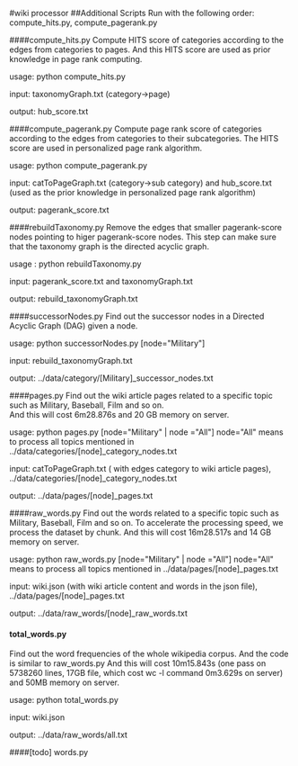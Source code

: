 #wiki processor
##Additional Scripts
Run with the following order: compute_hits.py, compute_pagerank.py

####compute_hits.py
Compute HITS score of categories according to the edges from categories to pages. And this HITS score are used as prior knowledge in page rank computing.

usage: python compute_hits.py

input: taxonomyGraph.txt (category->page)

output: hub_score.txt

####compute_pagerank.py
Compute page rank score of categories according to the edges from categories to their subcategories. The HITS score are used in personalized page rank algorithm.

usage: python compute_pagerank.py

input: catToPageGraph.txt (category->sub category)
    and hub_score.txt (used as the prior knowledge in personalized page rank algorithm)

output: pagerank_score.txt

####rebuildTaxonomy.py
Remove the edges that smaller pagerank-score nodes pointing to higer pagerank-score nodes. This step can make sure that the taxonomy graph is the directed acyclic graph. 

usage : python rebuildTaxonomy.py

input: pagerank_score.txt and taxonomyGraph.txt

output: rebuild_taxonomyGraph.txt

####successorNodes.py
Find out the successor nodes in a Directed Acyclic Graph (DAG) given a node.

usage: python successorNodes.py [node="Military"]

input: rebuild_taxonomyGraph.txt

output: ../data/category/[Military]_successor_nodes.txt

####pages.py
Find out the wiki article pages related to a specific topic such as Military, Baseball, Film and so on.  
And this will cost 6m28.876s and 20 GB memory on server.

usage: python pages.py [node="Military" | node ="All"]
    node="All" means to process all topics mentioned in ../data/categories/[node]_category_nodes.txt

input: catToPageGraph.txt ( with edges category to wiki article pages), ../data/categories/[node]_category_nodes.txt

output: ../data/pages/[node]_pages.txt

####raw_words.py
Find out the words related to a specific topic such as Military, Baseball, Film and so on.
To accelerate the processing speed, we process the dataset by chunk.
And this will cost 16m28.517s and 14 GB memory on server.

usage: python raw_words.py [node="Military" | node ="All"]
    node="All" means to process all topics mentioned in ../data/pages/[node]_pages.txt

input: wiki.json (with wiki article content and words in the json file), ../data/pages/[node]_pages.txt

output: ../data/raw_words/[node]_raw_words.txt

#### total_words.py
Find out the word frequencies of the whole wikipedia corpus. And the code is similar to raw_words.py
And this will cost 10m15.843s (one pass on 5738260 lines, 17GB file, which cost wc -l command 0m3.629s on server) and 50MB memory on server.

usage: python total_words.py

input: wiki.json

output: ../data/raw_words/all.txt

####[todo] words.py
